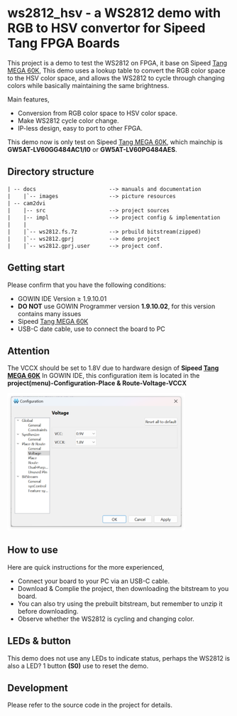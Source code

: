 # ws2812_hsv - a WS2812 demo with RGB to HSV convertor for Sipeed Tang FPGA Boards

This project is a demo to test the WS2812 on FPGA, it base on Sipeed [Tang MEGA 60K](https://wiki.sipeed.com/hardware/en/tang/tang-mega-60k/mega-60k.html), This demo uses a lookup table to convert the RGB color space to the HSV color space, and allows the WS2812 to cycle through changing colors while basically maintaining the same brightness.

Main features,

- Conversion from RGB color space to HSV color space.
- Make WS2812 cycle color change.
- IP-less design, easy to port to other FPGA.

This demo now is only test on Sipeed [Tang MEGA 60K](https://wiki.sipeed.com/hardware/en/tang/tang-mega-60k/mega-60k.html), which mainchip is **GW5AT-LV60GG484AC1/l0** or **GW5AT-LV60PG484AES**.   

## Directory structure

```
| -- docs                       --> manuals and documentation   
|    |`-- images                --> picture resources  
| -- cam2dvi 
|    |-- src                    --> project sources 
|    |-- impl                   --> project config & implementation 
|    |
|    |`-- ws2812.fs.7z          --> prbuild bitstream(zipped)                       
|    |`-- ws2812.gprj           --> demo project
|    |`-- ws2812.gprj.user      --> project conf.

```

## Getting start

Please confirm that you have the following conditions:
- GOWIN IDE Version ≥ 1.9.10.01
- **DO NOT** use GOWIN Programmer version **1.9.10.02**, for this version contains many issues
- Sipeed [Tang MEGA 60K](https://wiki.sipeed.com/hardware/en/tang/tang-mega-60k/mega-60k.html)
- USB-C date cable, use to connect the board to  PC  

## Attention

The VCCX should be set to 1.8V due to hardware design of **Sipeed [Tang MEGA 60K](https://wiki.sipeed.com/hardware/en/tang/tang-mega-60k/mega-60k.html)**
In GOWIN IDE, this configuration item is located in the **project(menu)-Configuration-Place & Route-Voltage-VCCX**

<img src="../.assets/images/set_vccx.png" width=400>

## How to use

Here are quick instructions for the more experienced,
- Connect your board to your PC via an USB-C cable.
- Download & Complie the project, then downloading the bitstream to you board.
- You can also try using the prebuilt bitstream, but remember to unzip it before downloading.
- Observe whether the WS2812 is cycling and changing color.

## LEDs & button

This demo does not use any LEDs to indicate status, perhaps the WS2812 is also a LED?
1 button **(S0)** use to reset the demo.  

## Development
Please refer to the source code in the project for details.